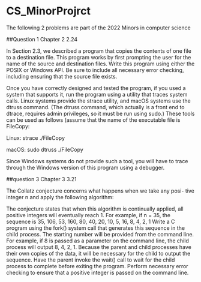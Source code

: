 # CS_MinorProjrct

The following 2 problems are part of the 2022 Minors in computer science 


##Question 1 Chapter 2 2.24

In Section 2.3, we described a program that copies the contents of one file to a destination file. This program works by first prompting the user for the name of the source and destination files. Write this program using either the POSIX or Windows API. Be sure to include all necessary error checking, including ensuring that the source file exists.

Once you have correctly designed and tested the program, if you used a system that supports it, run the program using a utility that traces system calls. Linux systems provide the strace utility, and macOS systems use the dtruss command. (The dtruss command, which actually is a front end to dtrace, requires admin privileges, so it must be run using sudo.) These tools can be used as follows (assume that the name of the executable file is FileCopy:

Linux: strace ./FileCopy

macOS: sudo dtruss ./FileCopy

Since Windows systems do not provide such a tool, you will have to trace through the Windows version of this program using a debugger.

##question 3 Chapter 3 3.21

The Collatz conjecture concerns what happens when we take any posi- tive integer n and apply the following algorithm:

The conjecture states that when this algorithm is continually applied, all positive integers will eventually reach 1. For example, if n = 35, the sequence is
35, 106, 53, 160, 80, 40, 20, 10, 5, 16, 8, 4, 2, 1
Write a C program using the fork() system call that generates this sequence in the child process. The starting number will be provided from the command line. For example, if 8 is passed as a parameter on the command line, the child process will output 8, 4, 2, 1. Because the parent and child processes have their own copies of the data, it will be necessary for the child to output the sequence. Have the parent invoke the wait() call to wait for the child process to complete before exiting the program. Perform necessary error checking to ensure that a positive integer is passed on the command line.

